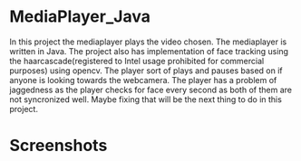 # MediaPlayer_Java

In this project the mediaplayer plays the video chosen. The mediaplayer is written in Java. The project also has implementation of face tracking using the haarcascade(registered to Intel usage prohibited for commercial purposes) using opencv. The player sort of plays and pauses based on if anyone is looking towards the webcamera. The player has a problem of jaggedness as the player checks for face every second as both of them are not syncronized well. Maybe fixing that will be the next thing to do in this project.

# Screenshots

